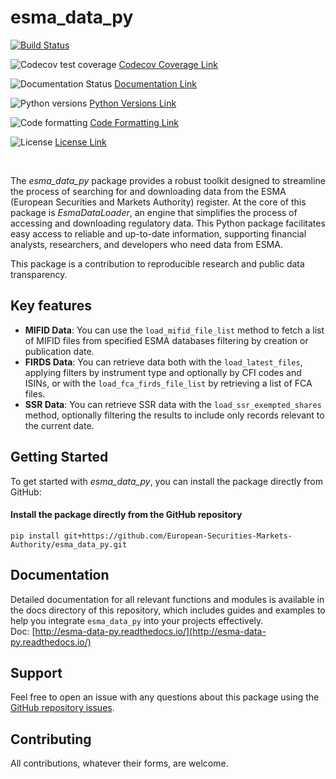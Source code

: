 # esma_data_py

[![Build Status](https://github.com/hadrilec/esma_data_py/actions/workflows/pkgTests.yml/badge.svg)](https://github.com/hadrilec/esma_data_py/actions)

![Codecov test coverage](https://app.codecov.io/gh/hadrilec/esma_data_py/branch/master/graph/badge.svg?token=TO96FMWRHK)
[Codecov Coverage Link](https://codecov.io/gh/hadrilec/esma_data_py?branch=master)

![Documentation Status](https://readthedocs.org/projects/esma-data-py/badge/?version=latest)
[Documentation Link](https://pynsee.readthedocs.io/en/latest/?badge=latest)

![Python versions](https://img.shields.io/badge/python-3.8%20%7C%203.9%20%7C%203.10%20%7C%203.11-blue.svg)
[Python Versions Link](https://www.python.org/)

![Code formatting](https://img.shields.io/badge/code%20style-black-000000.svg)
[Code Formatting Link](https://pypi.org/project/black/)

![License](https://img.shields.io/badge/license-EUPL-blue)
[License Link](https://img.shields.io/badge/license-EUPL-blue)

<br />

The *esma_data_py* package provides a robust toolkit designed to streamline the process of searching for and downloading data from the ESMA (European Securities and Markets Authority) register. At the core of this package is *EsmaDataLoader*, an engine that simplifies the process of accessing and downloading regulatory data. This Python package facilitates easy access to reliable and up-to-date information, supporting financial analysts, researchers, and developers who need data from ESMA.

This package is a contribution to reproducible research and public data transparency.

## Key features

* **MIFID Data**: You can use the `load_mifid_file_list` method to fetch a list of MIFID files from specified ESMA databases filtering by creation or publication date.
* **FIRDS Data**: You can retrieve data both with the `load_latest_files`, applying filters by instrument type and optionally by CFI codes and ISINs, or with the `load_fca_firds_file_list` by retrieving a list of FCA files.
* **SSR Data**: You can retrieve SSR data with the `load_ssr_exempted_shares` method, optionally filtering the results to include only records relevant to the current date.

## Getting Started

To get started with *esma_data_py*, you can install the package directly from GitHub:

#### Install the package directly from the GitHub repository
```
pip install git+https://github.com/European-Securities-Markets-Authority/esma_data_py.git
```

## Documentation

Detailed documentation for all relevant functions and modules is available in the docs directory of this repository, which includes guides and examples to help you integrate `esma_data_py` into your projects effectively.  
Doc: [http://esma-data-py.readthedocs.io/](http://esma-data-py.readthedocs.io/)

## Support

Feel free to open an issue with any questions about this package using the [GitHub repository issues](https://github.com/hadrilec/esma_data_py/issues).

## Contributing

All contributions, whatever their forms, are welcome.

